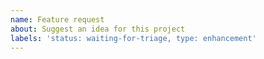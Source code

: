 ```yaml
---
name: Feature request
about: Suggest an idea for this project
labels: 'status: waiting-for-triage, type: enhancement'
---
```


<!-- Describe the feature you'd like. -->
